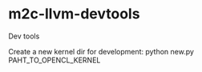 # m2c-llvm-devtools
Dev tools

Create a new kernel dir for development:
	python new.py PAHT_TO_OPENCL_KERNEL
